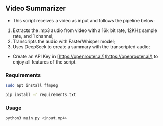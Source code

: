 ## Video Summarizer

 - This script receives a video as input and follows the pipeline below:
 1. Extracts the .mp3 audio from video with a 16k bit rate, 12KHz sample rate, and 1 channel;
 2. Transcripts the audio with FasterWhisper model;
 3. Uses DeepSeek to create a summary with the transcripted audio;

 - Create an API Key in [https://openrouter.ai/](https://openrouter.ai/) to enjoy all features of the script.

### Requirements
```bash
sudo apt install ffmpeg
```

```bash
pip install -r requirements.txt
```

### Usage
```bash
python3 main.py <input.mp4>
```
